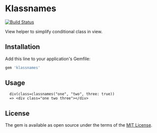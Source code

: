 # Klassnames

[![Build Status](https://travis-ci.org/komposable/klassnames.svg?branch=master)](https://travis-ci.org/komposable/klassnames)

View helper to simplify conditional class in view.

## Installation

Add this line to your application's Gemfile:

```ruby
gem 'klassnames'
```

## Usage

```
  div(class=classnames("one", "two", three: true))
  => <div class="one two three"></div>
```

## License

The gem is available as open source under the terms of the [MIT License](http://opensource.org/licenses/MIT).
